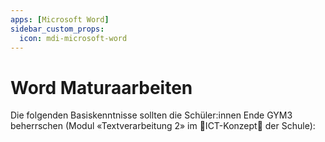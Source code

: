 ```yaml
---
apps: [Microsoft Word]
sidebar_custom_props:
  icon: mdi-microsoft-word
---
```


# Word Maturaarbeiten



Die folgenden Basiskenntnisse sollten die Schüler:innen Ende GYM3 beherrschen (Modul «Textverarbeitung 2» im 🚧ICT-Konzept🚧 der Schule):

<Features/>
